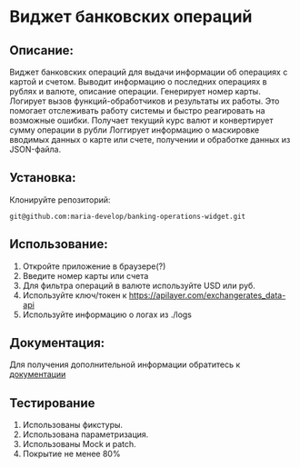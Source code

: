 # Виджет банковских операций

## Описание: 

Виджет банковских операций для выдачи информации об операциях с картой и счетом. 
Выводит информацию о последних операциях в рублях и валюте, описание операции. 
Генерирует номер карты.
Логирует вызов функций-обработчиков и результаты их работы. 
Это помогает отслеживать работу системы и быстро реагировать на возможные ошибки.
Получает текущий курс валют и конвертирует сумму операции в рубли
Логгирует информацию о маскировке вводимых данных о карте или счете, 
получении и обработке данных из JSON-файла.

## Установка:

Клонируйте репозиторий:
```
git@github.com:maria-develop/banking-operations-widget.git
```

## Использование:

1. Откройте приложение в браузере(?)
2. Введите номер карты или счета
3. Для фильтра операций в валюте используйте USD или руб.
4. Используйте ключ/токен к https://apilayer.com/exchangerates_data-api
5. Используйте информацию о логах из ./logs


## Документация:

Для получения дополнительной информации обратитесь к [документации](docs/README.md)

## Тестирование

1. Использованы фикстуры.
2. Использована параметризация.
3. Использованы Mock и patch.
3. Покрытие не менее 80%